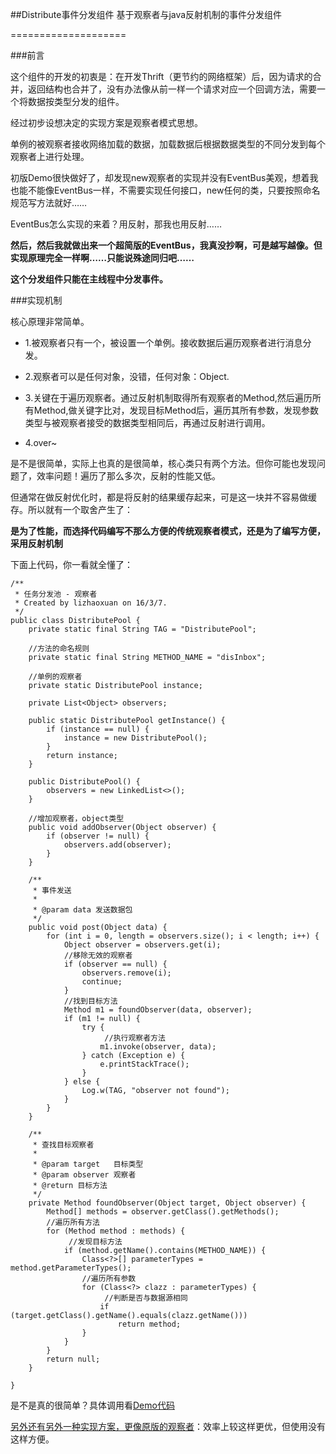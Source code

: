 ##Distribute事件分发组件
基于观察者与java反射机制的事件分发组件

====================

###前言

这个组件的开发的初衷是：在开发Thrift（更节约的网络框架）后，因为请求的合并，返回结构也合并了，没有办法像从前一样一个请求对应一个回调方法，需要一个将数据按类型分发的组件。

经过初步设想决定的实现方案是观察者模式思想。

单例的被观察者接收网络加载的数据，加载数据后根据数据类型的不同分发到每个观察者上进行处理。

初版Demo很快做好了，却发现new观察者的实现并没有EventBus美观，想着我也能不能像EventBus一样，不需要实现任何接口，new任何的类，只要按照命名规范写方法就好……

EventBus怎么实现的来着？用反射，那我也用反射……

**然后，然后我就做出来一个超简版的EventBus，我真没抄啊，可是越写越像。但实现原理完全一样啊……只能说殊途同归吧……**


**这个分发组件只能在主线程中分发事件。**

###实现机制

核心原理非常简单。

- 1.被观察者只有一个，被设置一个单例。接收数据后遍历观察者进行消息分发。

- 2.观察者可以是任何对象，没错，任何对象：Object.

- 3.关键在于遍历观察者。通过反射机制取得所有观察者的Method,然后遍历所有Method,做关键字比对，发现目标Method后，遍历其所有参数，发现参数类型与被观察者接受的数据类型相同后，再通过反射进行调用。

- 4.over~


是不是很简单，实际上也真的是很简单，核心类只有两个方法。但你可能也发现问题了，效率问题！遍历了那么多次，反射的性能又低。

但通常在做反射优化时，都是将反射的结果缓存起来，可是这一块并不容易做缓存。所以就有一个取舍产生了：

**是为了性能，而选择代码编写不那么方便的传统观察者模式，还是为了编写方便，采用反射机制**

下面上代码，你一看就全懂了：



	/**
     * 任务分发池 - 观察者
     * Created by lizhaoxuan on 16/3/7.
     */
    public class DistributePool {
        private static final String TAG = "DistributePool";
    	
    	//方法的命名规则
        private static final String METHOD_NAME = "disInbox";
    
    	//单例的观察者
        private static DistributePool instance;
    
        private List<Object> observers;
    
        public static DistributePool getInstance() {
            if (instance == null) {
                instance = new DistributePool();
            }
            return instance;
        }
    
        public DistributePool() {
            observers = new LinkedList<>();
        }
    
    	//增加观察者，object类型
        public void addObserver(Object observer) {
            if (observer != null) {
                observers.add(observer);
            }
        }
    
        /**
         * 事件发送
         *
         * @param data 发送数据包
         */
        public void post(Object data) {
            for (int i = 0, length = observers.size(); i < length; i++) {
                Object observer = observers.get(i);
                //移除无效的观察者
                if (observer == null) {
                    observers.remove(i);
                    continue;
                }
                //找到目标方法
                Method m1 = foundObserver(data, observer);
                if (m1 != null) {
                    try {
                    	 //执行观察者方法
                        m1.invoke(observer, data);
                    } catch (Exception e) {
                        e.printStackTrace();
                    }
                } else {
                    Log.w(TAG, "observer not found");
                }
            }
        }
    
        /**
         * 查找目标观察者
         *
         * @param target   目标类型
         * @param observer 观察者
         * @return 目标方法
         */
        private Method foundObserver(Object target, Object observer) {
            Method[] methods = observer.getClass().getMethods();
            //遍历所有方法
            for (Method method : methods) {
            	 //发现目标方法
                if (method.getName().contains(METHOD_NAME)) {
                    Class<?>[] parameterTypes = method.getParameterTypes();
                    //遍历所有参数
                    for (Class<?> clazz : parameterTypes) {
                    	 //判断是否与数据源相同
                        if (target.getClass().getName().equals(clazz.getName()))
                            return method;
                    }
                }
            }
            return null;
        }
    
    }


是不是真的很简单？具体调用看[Demo代码](https://github.com/lizhaoxuan/Distribute/blob/master/DistributeDemo/app/src/main/java/com/lizhaoxuan/distributedemo/MainActivity.java)

[另外还有另外一种实现方案，更像原版的观察者](https://github.com/lizhaoxuan/Distribute/blob/master/DistributeDemo/lib/src/main/java/com/zhaoxuan/distribute/deprecated/DistributePool.java)：效率上较这样更优，但使用没有这样方便。
	













